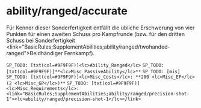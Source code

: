 # ability/ranged/accurate

Für Kenner dieser Sonderfertigkeit entfällt die übliche Erschwerung von vier Punkten für einen zweiten Schuss pro Kampfrunde (bzw. für den dritten Schuss bei Sonderfertigkeit <link="BasicRules;SupplementAbilities;ability/ranged/twohanded-ranged">Beidhändiger Fernkampf</link>).

`SP_TODO: [txt(col=#9F9F9F)]<lc>Ability_Ranged</lc>`
`SP_TODO: [txt(col=#9F9F9F)]**<lc>Misc_PassiveAbility</lc>**`
`SP_TODO: [mis]`
`SP_TODO: [txt(col=#9F9F9F)]<lc>Misc_Costs</lc>: **200 <lc>Misc_EP</lc> (2 <lc>Misc_GP</lc>)**`
`SP_TODO: [txt(col=#9F9F9F)]<lc>Misc_Requirements</lc>: <link="BasicRules;SupplementAbilities;ability/ranged/precision-shot-1"><lc>ability/ranged/precision-shot-1</lc></link>`
